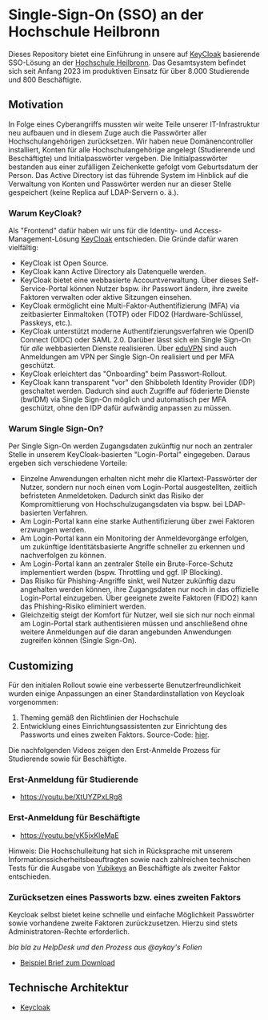 # Single-Sign-On (SSO) an der Hochschule Heilbronn

Dieses Repository bietet eine Einführung in unsere auf [KeyCloak](https://www.keycloak.org/) basierende SSO-Lösung an der [Hochschule Heilbronn](https://www.hs-heilbronn.de). Das Gesamtsystem befindet sich seit Anfang 2023 im produktiven Einsatz für über 8.000 Studierende und 800 Beschäftigte.

## Motivation

In Folge eines Cyberangriffs mussten wir weite Teile unserer IT-Infrastruktur neu aufbauen und in diesem Zuge auch die Passwörter aller Hochschulangehörigen zurücksetzen. Wir haben neue Domänencontroller installiert, Konten für alle Hochschulangehörige angelegt (Studierende und Beschäftigte) und Initialpasswörter vergeben. Die Initialpasswörter bestanden aus einer zufälligen Zeichenkette gefolgt vom Geburtsdatum der Person. Das Active Directory ist das führende System im Hinblick auf die Verwaltung von Konten und Passwörter werden nur an dieser Stelle gespeichert (keine Replica auf LDAP-Servern o. ä.).

### Warum KeyCloak?

Als "Frontend" dafür haben wir uns für die Identity- und Access-Management-Lösung [KeyCloak](https://www.keycloak.org/) entschieden. Die Gründe dafür waren vielfältig:

* KeyCloak ist Open Source.
* KeyCloak kann Active Directory als Datenquelle werden.
* KeyCloak bietet eine webbasierte Accountverwaltung. Über dieses Self-Service-Portal können Nutzer bspw. ihr Passwort ändern, ihre zweite Faktoren verwalten oder aktive Sitzungen einsehen.
* KeyCloak ermöglicht eine Multi-Faktor-Authentifizierung (MFA) via zeitbasierter Einmaltoken (TOTP) oder FIDO2 (Hardware-Schlüssel, Passkeys, etc.).
* KeyCloak unterstützt moderne Authentifzierungsverfahren wie OpenID Connect (OIDC) oder SAML 2.0. Darüber lässt sich ein Single Sign-On für *alle* webbasierten Dienste realisieren. Über [eduVPN](https://www.eduvpn.org) sind auch Anmeldungen am VPN per Single Sign-On realisiert und per MFA geschützt.
* KeyCloak erleichtert das "Onboarding" beim Passwort-Rollout.
* KeyCloak kann transparent "vor" den Shibboleth Identity Provider (IDP) geschaltet werden. Dadurch sind auch Zugriffe auf föderierte Dienste (bwIDM) via Single Sign-On möglich und automatisch per MFA geschützt, ohne den IDP dafür aufwändig anpassen zu müssen.

### Warum Single Sign-On?

Per Single Sign-On werden Zugangsdaten zukünftig nur noch an zentraler Stelle in unserem KeyCloak-basierten "Login-Portal" eingegeben. Daraus ergeben sich verschiedene Vorteile:

* Einzelne Anwendungen erhalten nicht mehr die Klartext-Passwörter der Nutzer, sondern nur noch einen vom Login-Portal ausgestellten, zeitlich befristeten Anmeldetoken. Dadurch sinkt das Risiko der Kompromittierung von Hochschulzugangsdaten via bspw. bei LDAP-basierten Verfahren.
* Am Login-Portal kann eine starke Authentifizierung über zwei Faktoren erzwungen werden.
* Am Login-Portal kann ein Monitoring der Anmeldevorgänge erfolgen, um zukünftige Identitätsbasierte Angriffe schneller zu erkennen und nachverfolgen zu können.
* Am Login-Portal kann an zentraler Stelle ein Brute-Force-Schutz implementiert werden (bspw. Throttling und ggf. IP Blocking).
* Das Risiko für Phishing-Angriffe sinkt, weil Nutzer zukünftig dazu angehalten werden können, ihre Zugangsdaten nur noch in das offizielle Login-Portal einzugeben. Über geeignete zweite Faktoren (FIDO2) kann das Phishing-Risiko eliminiert werden.
* Gleichzeitig steigt der Komfort für Nutzer, weil sie sich nur noch einmal am Login-Portal stark authentisieren müssen und anschließend ohne weitere Anmeldungen auf die daran angebunden Anwendungen zugreifen können (Single Sign-On).




## Customizing
Für den initialen Rollout sowie eine verbesserte Benutzerfreundlichkeit wurden einige Anpassungen an einer Standardinstallation von Keycloak vorgenommen:

1. Theming gemäß den Richtlinien der Hochschule
2. Entwicklung eines Einrichtungsassistenten zur Einrichtung des Passworts und eines zweiten Faktors. Source-Code: [hier](https://github.com/hhn/sso-helpdesk).

Die nachfolgenden Videos zeigen den Erst-Anmelde Prozess für Studierende sowie für Beschäftigte.

### Erst-Anmeldung für Studierende

- https://youtu.be/XtUYZPxLRg8

### Erst-Anmeldung für Beschäftigte

- https://youtu.be/yK5jxKleMaE

Hinweis: Die Hochschulleitung hat sich in Rücksprache mit unserem Informationssicherheitsbeauftragten sowie nach zahlreichen technischen Tests für die Ausgabe von
[Yubikeys](https://www.yubico.com/) an Beschäftigte als zweiter Faktor entschieden.

### Zurücksetzen eines Passworts bzw. eines zweiten Faktors

Keycloak selbst bietet keine schnelle und einfache Möglichkeit Passwörter sowie vorhandene zweite Faktoren zurückzusetzen.
Hierzu sind stets Administratoren-Rechte erforderlich.

*bla bla zu HelpDesk und den Prozess aus @aykay's Folien*

- [Beispiel Brief zum Download](src/demo-brief-helpdesk.pdf)

## Technische Architektur

- [Keycloak](Keycloak.md)